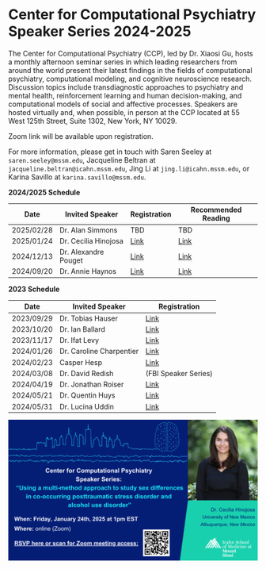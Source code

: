 # Center for Computational Psychiatry Speaker Series 2024-2025

The Center for Computational Psychiatry (CCP), led by Dr. Xiaosi Gu, hosts a monthly afternoon seminar series in which leading researchers from around the world present their latest findings in the fields of computational psychiatry, computational modeling, and cognitive neuroscience research. Discussion topics include transdiagnostic approaches to psychiatry and mental health, reinforcement learning and human decision-making, and computational models of social and affective processes. Speakers are hosted virtually and, when possible, in person at the CCP located at 55 West 125th Street, Suite 1302, New York, NY 10029.

Zoom link will be available upon registration.

For more information, please get in touch with Saren Seeley at `saren.seeley@mssm.edu`, Jacqueline Beltran at `jacqueline.beltran@icahn.mssm.edu`, Jing Li at `jing.li@icahn.mssm.edu`, or Karina Savillo at `karina.savillo@mssm.edu`.

**2024/2025 Schedule** 

| Date       | Invited Speaker     | Registration | Recommended Reading |
| --- | --- | --- | --- |
| 2025/02/28 | Dr. Alan Simmons | TBD| TBD |
| 2025/01/24 | Dr. Cecilia Hinojosa | [Link](https://forms.gle/Nw1a6w74Un4jKfCj9)| [Link](https://www.sciencedirect.com/science/article/pii/S2451902224002830?via%3Dihub) |
| 2024/12/13 | Dr. Alexandre Pouget | [Link](https://forms.gle/LjAJoRUXZP9tbQVE7) | [Link](https://www.biorxiv.org/content/10.1101/2023.07.04.547684v1) |
| 2024/09/20 | Dr. Annie Haynos    | [Link]( https://forms.gle/7vieMoJtpsC3GRQw7) | [Link](https://link.springer.com/article/10.1007/s11920-022-01320-9) |


**2023 Schedule** 

| Date       | Invited Speaker     | Registration |
| --- | --- | --- |
| 2023/09/29 | Dr. Tobias Hauser   | [Link](https://forms.gle/456ekX3tS3GSWsEA7) |
| 2023/10/20 | Dr. Ian Ballard     | [Link](https://forms.gle/9UjAC5VQjK82dNEAA) |
| 2023/11/17 | Dr. Ifat Levy       | [Link](https://forms.gle/iikoNNXwHVXmQhMX9) |
| 2024/01/26 | Dr. Caroline Charpentier | [Link](https://forms.gle/QoQo5oAPwZM4ydZ19 ) |
| 2024/02/23 | Casper Hesp     |[Link](https://docs.google.com/forms/d/e/1FAIpQLSfnWEJJhjyA800U-FTM35zJFDRRSP-wrown3bJK73MjpmBCtQ/viewform)|
| 2024/03/08 | Dr. David Redish | (FBI Speaker Series)     |
| 2024/04/19 | Dr. Jonathan Roiser | [Link](https://forms.gle/1hfjJTsioABCXNTP8) |
| 2024/05/21 | Dr. Quentin Huys  | [Link](https://forms.gle/zJmxtkchRir2GLkRA)  |
| 2024/05/31 | Dr. Lucina Uddin  | [Link](https://forms.gle/zfVBa85fcBLwdP2n9)  |


<!-- a normal html comment, remove the outside long arrow to display poster -->
![image](image/Dr_Hinojosa_Flyer.png)
